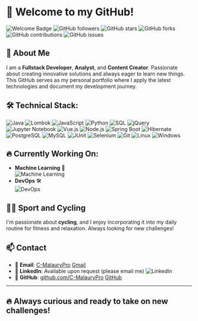 # 👋 Welcome to my GitHub!

![Welcome Badge](https://img.shields.io/badge/Welcom%20to%20My%20GitHub-%F0%9F%91%8B-blue)
![GitHub followers](https://img.shields.io/github/followers/yourusername?style=social)
![GitHub stars](https://img.shields.io/github/stars/yourusername?style=social)
![GitHub forks](https://img.shields.io/github/forks/yourusername?style=social)
![GitHub contributions](https://img.shields.io/github/commit-activity/m/yourusername?style=plastic)
![GitHub issues](https://img.shields.io/github/issues/yourusername?style=plastic)

## 💼 About Me

I am a **Fullstack Developer**, **Analyst**, and **Content Creator**. Passionate about creating innovative solutions and always eager to learn new things. This GitHub serves as my personal portfolio where I apply the latest technologies and document my development journey.

## 🛠️ Technical Stack:
<p>
  <img src="https://img.shields.io/badge/Java-%23f8981d?style=flat-square&logo=java&logoColor=white" alt="Java" />
  <img src="https://img.shields.io/badge/Lombok-%2300822d?style=flat-square&logo=lombok&logoColor=white" alt="Lombok" />
  <img src="https://img.shields.io/badge/JavaScript-%23f7df1e?style=flat-square&logo=javascript&logoColor=black" alt="JavaScript" />
  <img src="https://img.shields.io/badge/Python-%233776ab?style=flat-square&logo=python&logoColor=white" alt="Python" />
  <img src="https://img.shields.io/badge/SQL-%23f29111?style=flat-square&logo=postgresql&logoColor=white" alt="SQL" />
  <img src="https://img.shields.io/badge/jQuery-%230769AD?style=flat-square&logo=jquery&logoColor=white" alt="jQuery" />
  <img src="https://img.shields.io/badge/Jupyter-%23F37626?style=flat-square&logo=jupyter&logoColor=white" alt="Jupyter Notebook" />
  <img src="https://img.shields.io/badge/Vue.js-%232c3e50?style=flat-square&logo=vue.js&logoColor=4fc08d" alt="Vue.js" />
  <img src="https://img.shields.io/badge/Node.js-%2361e07f?style=flat-square&logo=node.js&logoColor=black" alt="Node.js" />
  <img src="https://img.shields.io/badge/Spring%20Boot-%236db33f?style=flat-square&logo=springboot&logoColor=white" alt="Spring Boot" />
  <img src="https://img.shields.io/badge/Hibernate-%2300a4b3?style=flat-square&logo=hibernate&logoColor=white" alt="Hibernate" />
  <img src="https://img.shields.io/badge/PostgreSQL-%23316192?style=flat-square&logo=postgresql&logoColor=white" alt="PostgreSQL" />
  <img src="https://img.shields.io/badge/MySQL-%234479a1?style=flat-square&logo=mysql&logoColor=white" alt="MySQL" />
  <img src="https://img.shields.io/badge/JUnit-%23F7B731?style=flat-square&logo=JUnit&logoColor=white" alt="JUnit" />
  <img src="https://img.shields.io/badge/Selenium-%23005991?style=flat-square&logo=selenium&logoColor=white" alt="Selenium" />
  <img src="https://img.shields.io/badge/Git-%23F05032?style=flat-square&logo=git&logoColor=white" alt="Git" />
  <img src="https://img.shields.io/badge/Linux-%23F7B731?style=flat-square&logo=linux&logoColor=white" alt="Linux" />
  <img src="https://img.shields.io/badge/Windows-%23008A8C?style=flat-square&logo=windows&logoColor=white" alt="Windows" />
</p>

## 🔥 Currently Working On:
- **Machine Learning** 🤖  
  <img src="https://img.shields.io/badge/Machine%20Learning-%23007acc?style=flat-square&logo=python&logoColor=white" alt="Machine Learning" />
- **DevOps** 🛠️  
  <img src="https://img.shields.io/badge/DevOps-%236e7e96?style=flat-square&logo=jenkins&logoColor=white" alt="DevOps" />

## 🚴‍♂️ Sport and Cycling

I'm passionate about **cycling**, and I enjoy incorporating it into my daily routine for fitness and relaxation. Always looking for new challenges!

## 📫 Contact
- 📧 **Email**: [C-MalauryPro](mailto:cmalaurypro[at]gmail.com)
[Gmail](https://img.shields.io/badge/Gmail-%23D44638?style=flat-square&logo=gmail&logoColor=white)
- 🔗 **LinkedIn**: Available upon request (please email me) ![LinkedIn](https://img.shields.io/badge/LinkedIn-%230A66C2?style=flat-square&logo=linkedin&logoColor=white)
- 🔗 **GitHub**: [github.com/C-MalauryPro](https://github.com/yourusername)
[GitHub](https://img.shields.io/badge/GitHub-%23121011?style=flat-square&logo=github&logoColor=white)

---

## 🔥 Always curious and ready to take on new challenges!